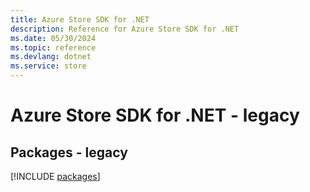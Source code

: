 ```yaml
---
title: Azure Store SDK for .NET
description: Reference for Azure Store SDK for .NET
ms.date: 05/30/2024
ms.topic: reference
ms.devlang: dotnet
ms.service: store
---
```

# Azure Store SDK for .NET - legacy
## Packages - legacy
[!INCLUDE [packages](store-index.md)]